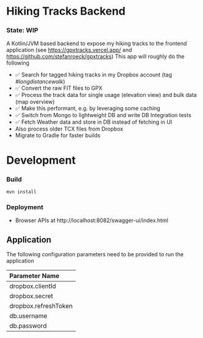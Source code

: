 # Hiking Tracks Backend

### State: WIP

A Kotlin/JVM based backend to expose my hiking tracks to the frontend application (see https://gpxtracks.vercel.app/
and https://github.com/stefanroeck/gpxtracks)
This app will roughly do the following

- :white_check_mark: Search for tagged hiking tracks in my Dropbox account (tag *#longdistancewalk*)
- :white_check_mark: Convert the raw FIT files to GPX
- :white_check_mark: Process the track data for single usage (elevation view) and bulk data (map overview)
- :white_check_mark: Make this performant, e.g. by leveraging some caching
- :white_check_mark: Switch from Mongo to lightweight DB and write DB Integration tests
- :white_check_mark: Fetch Weather data and store in DB instead of fetching in UI
- Also process older TCX files from Dropbox
- Migrate to Gradle for faster builds

# Development

### Build

`mvn install`

### Deployment

- Browser APIs at http://localhost:8082/swagger-ui/index.html

## Application

The following configuration parameters need to be provided to run the application

| Parameter Name       |
|:---------------------|
| dropbox.clientId     |
| dropbox.secret       |
| dropbox.refreshToken |
| db.username          |
| db.password          |
